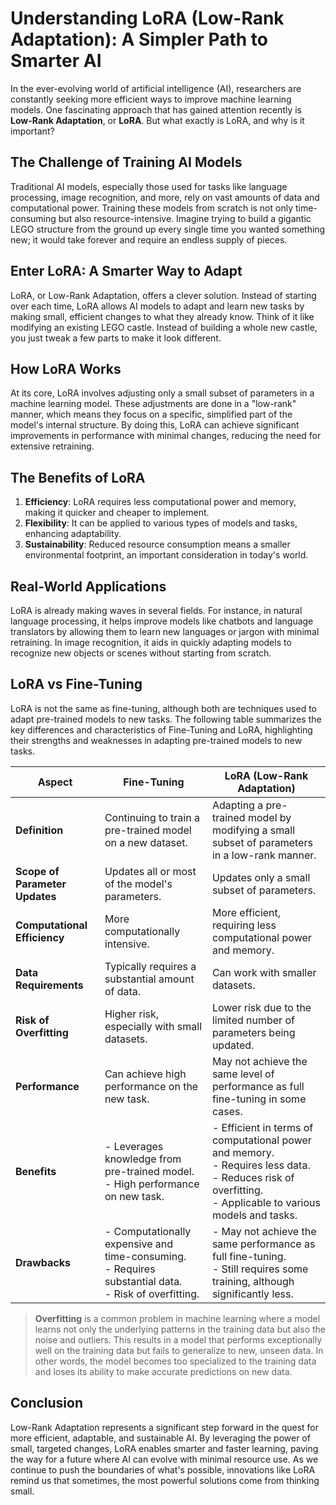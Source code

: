 # Understanding LoRA (Low-Rank Adaptation): A Simpler Path to Smarter AI

In the ever-evolving world of artificial intelligence (AI), researchers are constantly seeking more efficient ways to improve machine learning models. One fascinating approach that has gained attention recently is **Low-Rank Adaptation**, or **LoRA**. But what exactly is LoRA, and why is it important?

## The Challenge of Training AI Models

Traditional AI models, especially those used for tasks like language processing, image recognition, and more, rely on vast amounts of data and computational power. Training these models from scratch is not only time-consuming but also resource-intensive. Imagine trying to build a gigantic LEGO structure from the ground up every single time you wanted something new; it would take forever and require an endless supply of pieces.

## Enter LoRA: A Smarter Way to Adapt

LoRA, or Low-Rank Adaptation, offers a clever solution. Instead of starting over each time, LoRA allows AI models to adapt and learn new tasks by making small, efficient changes to what they already know. Think of it like modifying an existing LEGO castle. Instead of building a whole new castle, you just tweak a few parts to make it look different.

## How LoRA Works

At its core, LoRA involves adjusting only a small subset of parameters in a machine learning model. These adjustments are done in a "low-rank" manner, which means they focus on a specific, simplified part of the model's internal structure. By doing this, LoRA can achieve significant improvements in performance with minimal changes, reducing the need for extensive retraining.

## The Benefits of LoRA

1. **Efficiency**: LoRA requires less computational power and memory, making it quicker and cheaper to implement.
2. **Flexibility**: It can be applied to various types of models and tasks, enhancing adaptability.
3. **Sustainability**: Reduced resource consumption means a smaller environmental footprint, an important consideration in today's world.

## Real-World Applications

LoRA is already making waves in several fields. For instance, in natural language processing, it helps improve models like chatbots and language translators by allowing them to learn new languages or jargon with minimal retraining. In image recognition, it aids in quickly adapting models to recognize new objects or scenes without starting from scratch.

## LoRA vs Fine-Tuning

LoRA is not the same as fine-tuning, although both are techniques used to adapt pre-trained models to new tasks. 
The following table summarizes the key differences and characteristics of Fine-Tuning and LoRA, highlighting their strengths and weaknesses in adapting pre-trained models to new tasks.

| **Aspect**                | **Fine-Tuning**                                                 | **LoRA (Low-Rank Adaptation)**                                   |
|---------------------------|---------------------------------------------------------------|------------------------------------------------------------------|
| **Definition**            | Continuing to train a pre-trained model on a new dataset.      | Adapting a pre-trained model by modifying a small subset of parameters in a low-rank manner. |
| **Scope of Parameter Updates** | Updates all or most of the model's parameters.                | Updates only a small subset of parameters.                       |
| **Computational Efficiency** | More computationally intensive.                               | More efficient, requiring less computational power and memory.    |
| **Data Requirements**     | Typically requires a substantial amount of data.              | Can work with smaller datasets.                                 |
| **Risk of Overfitting**   | Higher risk, especially with small datasets.                  | Lower risk due to the limited number of parameters being updated.|
| **Performance**           | Can achieve high performance on the new task.                  | May not achieve the same level of performance as full fine-tuning in some cases. |
| **Benefits**              | - Leverages knowledge from pre-trained model.<br>- High performance on new task. | - Efficient in terms of computational power and memory.<br>- Requires less data.<br>- Reduces risk of overfitting.<br>- Applicable to various models and tasks. |
| **Drawbacks**             | - Computationally expensive and time-consuming.<br>- Requires substantial data.<br>- Risk of overfitting. | - May not achieve the same performance as full fine-tuning.<br>- Still requires some training, although significantly less. |

>**Overfitting** is a common problem in machine learning where a model learns not only the underlying patterns in the training data but also the noise and outliers. This results in a model that performs exceptionally well on the training data but fails to generalize to new, unseen data. In other words, the model becomes too specialized to the training data and loses its ability to make accurate predictions on new data.

## Conclusion

Low-Rank Adaptation represents a significant step forward in the quest for more efficient, adaptable, and sustainable AI. By leveraging the power of small, targeted changes, LoRA enables smarter and faster learning, paving the way for a future where AI can evolve with minimal resource use. As we continue to push the boundaries of what's possible, innovations like LoRA remind us that sometimes, the most powerful solutions come from thinking small.